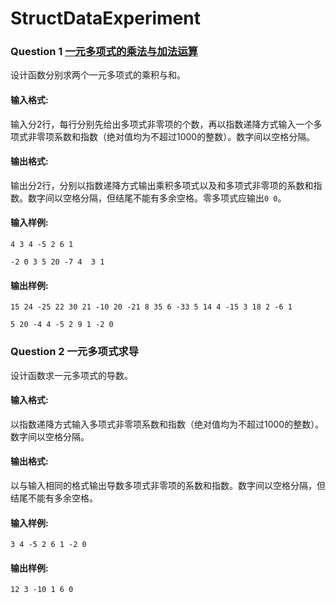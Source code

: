 # StructDataExperiment
### Question 1 [一元多项式的乘法与加法运算](https://github.com/daynz/StructDataExperiment/blob/main/question1.cpp)

设计函数分别求两个一元多项式的乘积与和。

#### 输入格式:
输入分2行，每行分别先给出多项式非零项的个数，再以指数递降方式输入一个多项式非零项系数和指数（绝对值均为不超过1000的整数）。数字间以空格分隔。

#### 输出格式:
输出分2行，分别以指数递降方式输出乘积多项式以及和多项式非零项的系数和指数。数字间以空格分隔，但结尾不能有多余空格。零多项式应输出`0 0`。

#### 输入样例:
`4 3 4 -5 2 6 1`

`-2 0 3 5 20 -7 4  3 1`

#### 输出样例:

`15 24 -25 22 30 21 -10 20 -21 8 35 6 -33 5 14 4 -15 3 18 2 -6 1`

`5 20 -4 4 -5 2 9 1 -2 0`

### Question 2 一元多项式求导
设计函数求一元多项式的导数。

#### 输入格式:
以指数递降方式输入多项式非零项系数和指数（绝对值均为不超过1000的整数）。数字间以空格分隔。

#### 输出格式:
以与输入相同的格式输出导数多项式非零项的系数和指数。数字间以空格分隔，但结尾不能有多余空格。

#### 输入样例:
`3 4 -5 2 6 1 -2 0`
#### 输出样例:
`12 3 -10 1 6 0`
